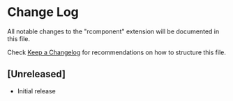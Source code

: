 # Change Log

All notable changes to the "rcomponent" extension will be documented in this file.

Check [Keep a Changelog](http://keepachangelog.com/) for recommendations on how to structure this file.

## [Unreleased]

- Initial release